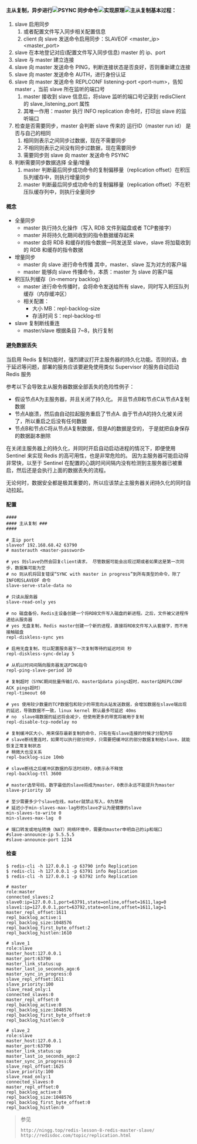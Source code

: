 #### 主从复制，异步进行![](/assets/redis-master-slave-async.png)PSYNC 同步命令![](/assets/redis-master-slave-psync-progress.png)实现原理![](/assets/redis-master-slave-psync.png)主从复制基本过程：

1. slave 启用同步
   1. 或者配置文件写入同步相关配置信息
   2. client 向 slave 发送命令启用同步：SLAVEOF &lt;master\_ip&gt; &lt;master\_port&gt;
2. slave 在本地登记对应\(配置文件写入同步信息\) master 的 ip、port
3. slave 与 master 建立连接
4. slave 向 master 发送命令 PING，判断连接状态是否良好，否则重新建立连接
5. slave 向 master 发送命令 AUTH，进行身份认证
6. slave 向 master 发送命令 REPLCONF listening-port &lt;port-num&gt;，告知 master ，当前 slave 所在监听的端口号
   1. master 接收到 slave 信息后，将slave 监听的端口号记录到 redisClient 的 slave\_listening\_port 属性
   2. 其唯一作用：master 执行 INFO replication 命令时，打印出 slave 的监听端口
7. 检查是否需要同步，master 会判断 slave 传来的 运行ID（master run id） 是否与自己的相同
   1. 相同则表示之间同步过数据，现在不需要同步
   2. 不相同则表示之间没有同步过数据，现在需要同步
   3. 需要同步则 slave 向 master 发送命令 PSYNC
8. 判断需要同步数据选择 全量/增量
   1. master 判断最后同步成功命令的复制偏移量（replication offset）在积压队列缓存中，则执行增量同步  
   2. master 判断最后同步成功命令的复制偏移量（replication offset）不在积压队缓存列中，则执行全量同步

#### 概念

* 全量同步
  * master 执行持久化操作（写入 RDB 文件到磁盘或者 TCP套接字）
  * master 并将持久化期间收到的指令数据缓存起来
  * master 会将 RDB 和缓存的指令数据一同发送至 slave，slave 将加载收到的 RDB 和缓存的指令数据  
* 增量同步
  * master 向 slave 进行命令传播  其中，master、slave 互为对方的客户端
  * master 能够向 slave 传播命令，本质：master 为 slave 的客户端  
* 积压队列缓存（in-memory backlog）
  * master 进行命令传播时，会将命令发送给所有 slave，同时写入积压队列缓存（内存缓冲区）
  * 相关配置：
    * 大小 MB：repl-backlog-size
    * 存活时间 S：repl-backlog-ttl    
* slave 复制断线重连
  * master/slave 根据条目 7~8，执行复制

#### 避免数据丢失

当启用 Redis 复制功能时，强烈建议打开主服务器的持久化功能。否则的话，由于延迟等问题，部署的服务应该要避免使用类似 Supervisor 的服务自动启动 Redis 服务

参考以下会导致主从服务器数据全部丢失的危险性例子：

* 假设节点A为主服务器，并且关闭了持久化。 并且节点B和节点C从节点A复制数据
* 节点A崩溃，然后由自动拉起服务重启了节点A. 由于节点A的持久化被关闭了，所以重启之后没有任何数据
* 节点B和节点C将从节点A复制数据，但是A的数据是空的， 于是就把自身保存的数据副本删除

在关闭主服务器上的持久化，并同时开启自动启动进程的情况下，即便使用 Sentinel 来实现 Redis 的高可用性，也是非常危险的。 因为主服务器可能启动得非常快，以至于 Sentinel 在配置的心跳时间间隔内没有检测到主服务器已被重启，然后还是会执行上面的数据丢失的流程。

无论何时，数据安全都是极其重要的，所以应该禁止主服务器关闭持久化的同时自动拉起。

#### 配置

```
####
#### 主从复制 ###
####

# 主ip port
slaveof 192.168.68.42 63790
# masterauth <master-password>

# yes 则slave仍然会回复client请求， 尽管数据可能会出现过期或者如果这是第一次同步，数据集可能为空
# no 则从机将回复错误“SYNC with master in progress”到所有类型的命令，除了 INFO和SLAVEOF 命令
slave-serve-stale-data no

# 只读从服务器
slave-read-only yes

# no 磁盘备份，Redis主设备创建一个将RDB文件写入磁盘的新进程。之后，文件被父进程传递给从服务器
# yes 无盘复制，Redis master创建一个新的进程，直接将RDB文件写入从套接字，而不用接触磁盘
repl-diskless-sync yes

# 启用无盘复制，可以配置服务器下一次复制等待的延迟时间 秒
repl-diskless-sync-delay 5

# 从机以时间间隔向服务器发送PING指令
repl-ping-slave-period 10

# 复制超时（SYNC期间批量传输I/O，master站data pings超时，master站REPLCONF ACK pings超时）
repl-timeout 60

# yes 使用较少数量的TCP数据包和较少的带宽向从站发送数据，会增加数据在slave端出现的延迟，导致数据不一致，linux kernel 默认最多可延迟 40ms
# no  slave端数据的延迟将会减少，但使用更多的带宽将被用于复制
repl-disable-tcp-nodelay no

# 复制缓冲区大小，用来保存最新复制的命令，只有在有slave连接的时候才分配内存
# slave断线重连时，如果可以执行部分同步，只需要把缓冲区的部分数据复制给slave，就能恢复正常复制状态
# 稍微大也没关系
repl-backlog-size 10mb

# slave断线之后缓冲区数据的存活时间秒，0表示永不释放
repl-backlog-ttl 3600

# master选举号码，数字最低的slave将成为master，0表示永远不能提升为master
slave-priority 10

# 至少需要多少个slave在线，mater就禁止写入，0为禁用
# 延迟小于min-slaves-max-lag秒的slave才认为是健康的slave
min-slaves-to-write 0
min-slaves-max-lag  0

# 端口转发或地址转换（NAT）网络环境中，需要向master申明自己的ip和端口
#slave-announce-ip 5.5.5.5
#slave-announce-port 1234
```

#### 检查

```
$ redis-cli -h 127.0.0.1 -p 63790 info Replication
$ redis-cli -h 127.0.0.1 -p 63791 info Replication
$ redis-cli -h 127.0.0.1 -p 63792 info Replication
```

```
# master
role:master
connected_slaves:2
slave0:ip=127.0.0.1,port=63791,state=online,offset=1611,lag=0
slave1:ip=127.0.0.1,port=63792,state=online,offset=1611,lag=1
master_repl_offset:1611
repl_backlog_active:1
repl_backlog_size:1048576
repl_backlog_first_byte_offset:2
repl_backlog_histlen:1610

# slave_1
role:slave
master_host:127.0.0.1
master_port:63790
master_link_status:up
master_last_io_seconds_ago:6
master_sync_in_progress:0
slave_repl_offset:1611
slave_priority:100
slave_read_only:1
connected_slaves:0
master_repl_offset:0
repl_backlog_active:0
repl_backlog_size:1048576
repl_backlog_first_byte_offset:0
repl_backlog_histlen:0

# slave_2
role:slave
master_host:127.0.0.1
master_port:63790
master_link_status:up
master_last_io_seconds_ago:2
master_sync_in_progress:0
slave_repl_offset:1625
slave_priority:100
slave_read_only:1
connected_slaves:0
master_repl_offset:0
repl_backlog_active:0
repl_backlog_size:1048576
repl_backlog_first_byte_offset:0
repl_backlog_histlen:0
```

> 参见
>
> ```
> http://ningg.top/redis-lesson-8-redis-master-slave/
> http://redisdoc.com/topic/replication.html
> ```



